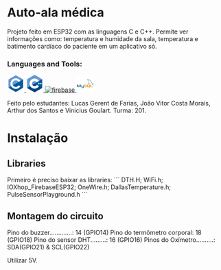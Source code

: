 # Auto-ala médica
Projeto feito em ESP32 com as linguagens C e C++. Permite ver informações como: temperatura e humidade da sala, temperatura e batimento cardíaco do paciente em um aplicativo só.

<h3 align="left">Languages and Tools:</h3>
<p align="left"> <a href="https://www.cprogramming.com/" target="_blank" rel="noreferrer"> <img src="https://raw.githubusercontent.com/devicons/devicon/master/icons/c/c-original.svg" alt="c" width="40" height="40"/> </a> <a href="https://www.w3schools.com/cpp/" target="_blank" rel="noreferrer"> <img src="https://raw.githubusercontent.com/devicons/devicon/master/icons/cplusplus/cplusplus-original.svg" alt="cplusplus" width="40" height="40"/> </a> <a href="https://firebase.google.com/" target="_blank" rel="noreferrer"> <img src="https://www.vectorlogo.zone/logos/firebase/firebase-icon.svg" alt="firebase" width="40" height="40"/> </a> <a href="https://www.mysql.com/" target="_blank" rel="noreferrer"> <img src="https://raw.githubusercontent.com/devicons/devicon/master/icons/mysql/mysql-original-wordmark.svg" alt="mysql" width="40" height="40"/> </a> </p>

Feito pelo estudantes:
Lucas Gerent de Farias, João Vitor Costa Morais, Arthur dos Santos e Vinicius Goulart.
Turma: 201.

# Instalação

## Libraries
Primeiro é preciso baixar as libraries:
´´´ DTH.H; WiFi.h; IOXhop_FirebaseESP32; OneWire.h; DallasTemperature.h; PulseSensorPlayground.h ´´´

## Montagem do circuito
Pino do buzzer.............: 14 (GPIO14)
Pino do termômetro corporal: 18 (GPIO18)
Pino do sensor DHT.........: 16 (GPIO16)
Pinos do Oxímetro..........: SDA(GPIO21) & SCL(GPIO22)

Utilizar 5V.
